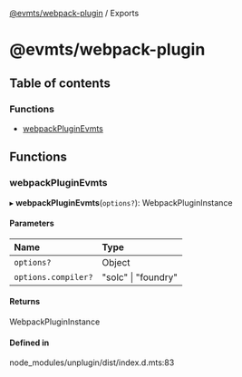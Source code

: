 [@evmts/webpack-plugin](README.md) / Exports

# @evmts/webpack-plugin

## Table of contents

### Functions

- [webpackPluginEvmts](undefined)

## Functions

### webpackPluginEvmts

▸ **webpackPluginEvmts**(`options?`): WebpackPluginInstance

#### Parameters

| Name | Type |
| :------ | :------ |
| `options?` | Object |
| `options.compiler?` | "solc" \| "foundry" |

#### Returns

WebpackPluginInstance

#### Defined in

node_modules/unplugin/dist/index.d.mts:83
